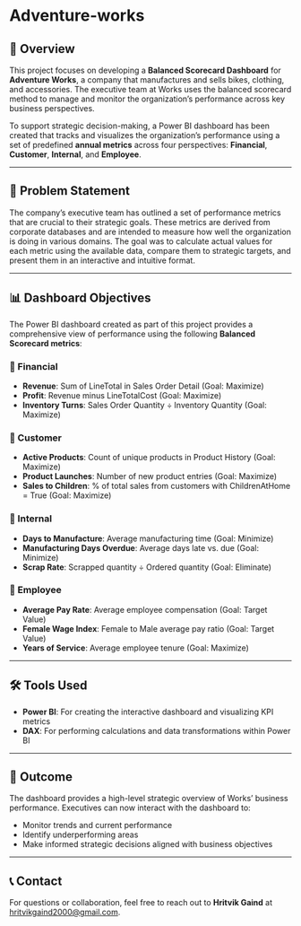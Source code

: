 # Adventure-works

## 📘 Overview

This project focuses on developing a **Balanced Scorecard Dashboard** for **Adventure Works**, a company that manufactures and sells bikes, clothing, and accessories. The executive team at Works uses the balanced scorecard method to manage and monitor the organization’s performance across key business perspectives.

To support strategic decision-making, a Power BI dashboard has been created that tracks and visualizes the organization’s performance using a set of predefined **annual metrics** across four perspectives: **Financial**, **Customer**, **Internal**, and **Employee**.

---

## 🧩 Problem Statement

The company’s executive team has outlined a set of performance metrics that are crucial to their strategic goals. These metrics are derived from corporate databases and are intended to measure how well the organization is doing in various domains. The goal was to calculate actual values for each metric using the available data, compare them to strategic targets, and present them in an interactive and intuitive format.

---

## 📊 Dashboard Objectives

The Power BI dashboard created as part of this project provides a comprehensive view of performance using the following **Balanced Scorecard metrics**:

### 🔹 Financial
- **Revenue**: Sum of LineTotal in Sales Order Detail (Goal: Maximize)
- **Profit**: Revenue minus LineTotalCost (Goal: Maximize)
- **Inventory Turns**: Sales Order Quantity ÷ Inventory Quantity (Goal: Maximize)

### 🔹 Customer
- **Active Products**: Count of unique products in Product History (Goal: Maximize)
- **Product Launches**: Number of new product entries (Goal: Maximize)
- **Sales to Children**: % of total sales from customers with ChildrenAtHome = True (Goal: Maximize)

### 🔹 Internal
- **Days to Manufacture**: Average manufacturing time (Goal: Minimize)
- **Manufacturing Days Overdue**: Average days late vs. due (Goal: Minimize)
- **Scrap Rate**: Scrapped quantity ÷ Ordered quantity (Goal: Eliminate)

### 🔹 Employee
- **Average Pay Rate**: Average employee compensation (Goal: Target Value)
- **Female Wage Index**: Female to Male average pay ratio (Goal: Target Value)
- **Years of Service**: Average employee tenure (Goal: Maximize)

---

## 🛠️ Tools Used

- **Power BI**: For creating the interactive dashboard and visualizing KPI metrics
- **DAX**: For performing calculations and data transformations within Power BI

---

## 📌 Outcome

The dashboard provides a high-level strategic overview of Works’ business performance. Executives can now interact with the dashboard to:
- Monitor trends and current performance
- Identify underperforming areas
- Make informed strategic decisions aligned with business objectives
---

## 📞 Contact

For questions or collaboration, feel free to reach out to **Hritvik Gaind** at [hritvikgaind2000@gmail.com](mailto:hritvikgaind2000@gmail.com).

